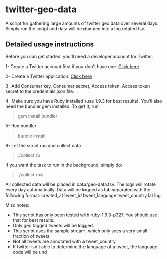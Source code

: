 twitter-geo-data
================

A script for gathering large amounts of twitter geo data over several days. Simply run the script and data will be dumped into a log rotated tsv.

## Detailed usage instructions
Before you can get started, you'll need a developer account for Twitter.

1- Create a Twitter account first if you don't have one. [Click here](https://twitter.com/)

2- Create a Twitter application. [Click here](https://dev.twitter.com/apps/new)

3- Add Consumer key, Consumer secret, Access token, Access token secret to the credentials.json file.

4- Make sure you have Ruby installed (use 1.9.3 for best results). You'll also need the bundler gem installed.
To get it, run:
> gem install bundler

5- Run bundler
> bundle install

6- Let the script run and collect data
> ./collect.rb

If you want the task to run in the background, simply do:
> ./collect.rb&

All collected data will be placed in data/geo-data.tsv. The logs will rotate every day automatically.
Data will be logged as tab separated with the following format:
created_at  tweet_id    tweet_language  tweet_country   lat lng

Misc notes:
* This script has only been tested with ruby-1.9.3-p327. You should use that for best results.
* Only geo tagged tweets will be logged.
* This script uses the sample stream, which only sees a very small fraction of tweets.
* Not all tweets are annotated with a tweet_country
* If twitter isn't able to determine the language of a tweet, the language code will be und
